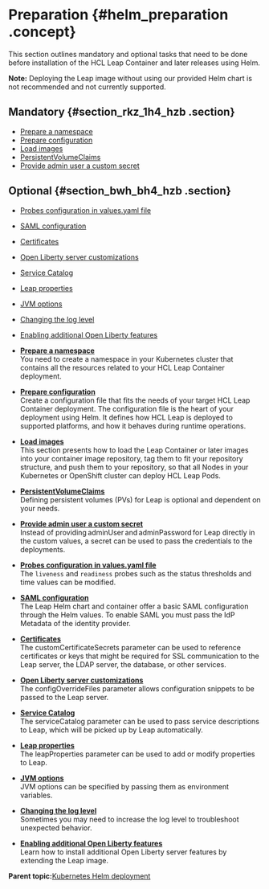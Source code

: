 # Preparation {#helm_preparation .concept}

This section outlines mandatory and optional tasks that need to be done before installation of the HCL Leap Container and later releases using Helm.

**Note:** Deploying the Leap image without using our provided Helm chart is not recommended and not currently supported.

## Mandatory {#section_rkz_1h4_hzb .section}

-   [Prepare a namespace](helm_prepare_namespace.md)
-   [Prepare configuration](prepare_config_helm.md)
-   [Load images](helm_load_images.md)
-   [PersistentVolumeClaims](helm_persistent_volume.md)
-   [Provide admin user a custom secret](helm_admin_customsecret.md)

## Optional {#section_bwh_bh4_hzb .section}

-   [Probes configuration in values.yaml file](helm_probes_config_valuesfile.md)
-   [SAML configuration](helm_saml_config.md)
-   [Certificates](helm_certificates.md)
-   [Open Liberty server customizations](helm_open_liberty_custom.md)
-   [Service Catalog](helm_service_catalog.md)
-   [Leap properties](helm_leap_properties.md)
-   [JVM options](helm_jvm_options.md)
-   [Changing the log level](helm_changing_log_level.md)
-   [Enabling additional Open Liberty features](helm_extending_image.md)

-   **[Prepare a namespace](helm_prepare_namespace.md)**  
You need to create a namespace in your Kubernetes cluster that contains all the resources related to your HCL Leap Container deployment.
-   **[Prepare configuration](prepare_config_helm.md)**  
Create a configuration file that fits the needs of your target HCL Leap Container deployment. The configuration file is the heart of your deployment using Helm. It defines how HCL Leap is deployed to supported platforms, and how it behaves during runtime operations.
-   **[Load images](helm_load_images.md)**  
This section presents how to load the Leap Container or later images into your container image repository, tag them to fit your repository structure, and push them to your repository, so that all Nodes in your Kubernetes or OpenShift cluster can deploy HCL Leap Pods.
-   **[PersistentVolumeClaims](helm_persistent_volume.md)**  
Defining persistent volumes \(PVs\) for Leap is optional and dependent on your needs.
-   **[Provide admin user a custom secret](helm_admin_customsecret.md)**  
Instead of providing adminUser and adminPassword for Leap directly in the custom values, a secret can be used to pass the credentials to the deployments.
-   **[Probes configuration in values.yaml file](helm_probes_config_valuesfile.md)**  
The `liveness` and `readiness` probes such as the status thresholds and time values can be modified.
-   **[SAML configuration](helm_saml_config.md)**  
The Leap Helm chart and container offer a basic SAML configuration through the Helm values. To enable SAML you must pass the IdP Metadata of the identity provider.
-   **[Certificates](helm_certificates.md)**  
The customCertificateSecrets parameter can be used to reference certificates or keys that might be required for SSL communication to the Leap server, the LDAP server, the database, or other services.
-   **[Open Liberty server customizations](helm_open_liberty_custom.md)**  
The configOverrideFiles parameter allows configuration snippets to be passed to the Leap server.
-   **[Service Catalog](helm_service_catalog.md)**  
The serviceCatalog parameter can be used to pass service descriptions to Leap, which will be picked up by Leap automatically.
-   **[Leap properties](helm_leap_properties.md)**  
The leapProperties parameter can be used to add or modify properties to Leap.
-   **[JVM options](helm_jvm_options.md)**  
JVM options can be specified by passing them as environment variables.
-   **[Changing the log level](helm_changing_log_level.md)**  
Sometimes you may need to increase the log level to troubleshoot unexpected behavior.
-   **[Enabling additional Open Liberty features](helm_extending_image.md)**  
Learn how to install additional Open Liberty server features by extending the Leap image.

**Parent topic:**[Kubernetes Helm deployment](kubernetes_helm_deployment.md)


